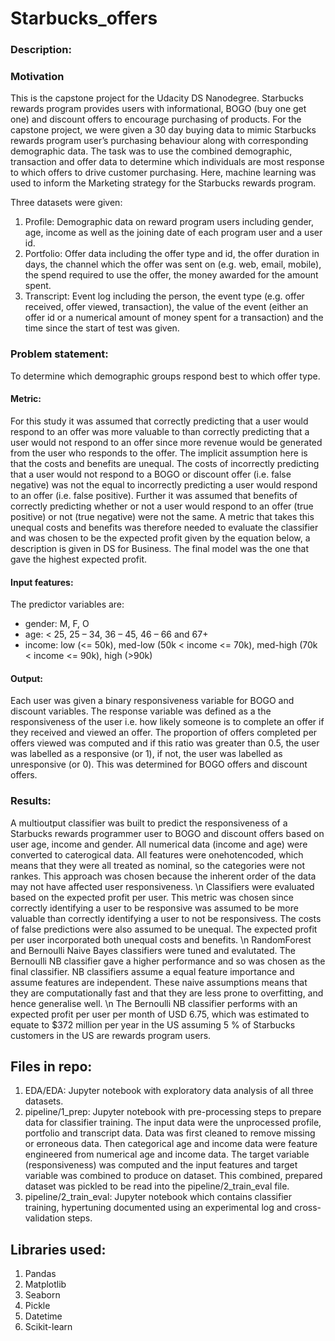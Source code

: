 # Starbucks_offers

### Description:

### Motivation
This is the capstone project for the Udacity DS Nanodegree. Starbucks rewards program provides users with informational, BOGO (buy one get one) and discount offers to encourage purchasing of products. For the capstone project, we were given a 30 day buying data to mimic Starbucks rewards program user’s purchasing behaviour along with corresponding demographic data. The task was to use the combined demographic, transaction and offer data to determine which individuals are most response to which offers to drive customer purchasing. Here, machine learning was used to inform the Marketing strategy for the Starbucks rewards program. 

Three datasets were given: 
1.	Profile: Demographic data on reward program users including gender, age, income as well as the joining date of each program user and a user id.
2.	Portfolio: Offer data including the offer type and id, the offer duration in days, the channel which the offer was sent on (e.g. web, email, mobile), the spend required to use the offer, the money awarded for the amount spent. 
3.	Transcript: Event log including the person, the event type (e.g. offer received, offer viewed, transaction), the value of the event (either an offer id or a numerical amount of money spent for a transaction) and the time since the start of test was given. 
   
### Problem statement:
To determine which demographic groups respond best to which offer type. 

#### Metric:

For this study it was assumed that correctly predicting that a user would respond to an offer was more valuable to than correctly predicting that a user would not respond to an offer since more revenue would be generated from the user who responds to the offer. The implicit assumption here is that the costs and benefits are unequal. 
The costs of incorrectly predicting that a user would not respond to a BOGO or discount offer (i.e. false negative) was not the equal to incorrectly predicting a user would respond to an offer (i.e. false positive). Further it was assumed that benefits of correctly predicting whether or not a user would respond to an offer (true positive) or not (true negative) were not the same. 
A metric that takes this unequal costs and benefits was therefore needed to evaluate the classifier and was chosen to be the expected profit given by the equation below, a description is given in DS for Business. The final model was the one that gave the highest expected profit.

#### Input features:
The predictor variables are:
  - gender: M, F, O
  - age: < 25, 25 – 34, 36 – 45, 46 – 66 and 67+
  - income: low (<= 50k), med-low (50k < income <= 70k), med-high (70k < income <= 90k), high (>90k) 
  

#### Output:
Each user was given a binary responsiveness variable for BOGO and discount variables.
The response variable was defined as a the responsiveness of the user i.e. how likely someone is to complete an offer if they received and viewed an offer. The proportion of offers completed per offers viewed was computed and if this ratio was greater than 0.5, the user was labelled as a responsive (or 1), if not, the user was labelled as unresponsive (or 0). This was determined for BOGO offers and discount offers. 

### Results:
A multioutput classifier was built to predict the responsiveness of a Starbucks rewards programmer user to BOGO and discount offers based on user age, income and gender. All numerical data (income and age) were converted to caterogical data. All features were onehotencoded, which means that they were all treated as nominal, so the categories were not rankes. This approach was chosen because the inherent order of the data may not have affected user responsiveness. 
\n Classifiers were evaluated based on the expected profit per user. This metric was chosen since correctly identifying a user to be responsive was assumed to be more valuable than correctly identifying a user to not be responsivess. The costs of false predictions were also assumed to be unequal. The expected profit per user incorporated both unequal costs and benefits. 
\n RandomForest and Bernoulli Naive Bayes classifiers were tuned and evalutated. The Bernoulli NB classifier gave a higher performance and so was chosen as the final classifier. NB classifiers assume a equal feature importance and assume features are independent. These naive assumptions means that they are computationally fast and that they are less prone to overfitting, and hence generalise well. 
\n The Bernoulli NB classifier performs with an expected profit per user per month of USD 6.75, which was estimated to equate to $372 million per year in the US assuming 5 % of Starbucks customers in the US are rewards program users.   


## Files in repo:
1. EDA/EDA: Jupyter notebook with exploratory data analysis of all three datasets. 
2. pipeline/1_prep: Jupyter notebook with pre-processing steps to prepare data for classifier training. The input data were the unprocessed profile, portfolio and transcript data. Data was first cleaned to remove missing or erroneous data. Then categorical age and income data were feature engineered from numerical age and income data. The target variable (responsiveness) was computed and the input features and target variable was combined to produce on dataset. This combined, prepared dataset was pickled to be read into the pipeline/2_train_eval file. 
3. pipeline/2_train_eval: Jupyter notebook which contains classifier training, hypertuning documented using an experimental log and cross-validation steps.

## Libraries used:
1. Pandas 
2. Matplotlib 
3. Seaborn 
4. Pickle
5. Datetime
6. Scikit-learn


